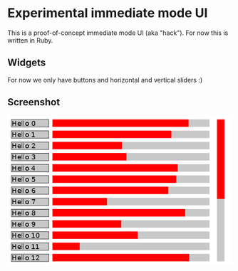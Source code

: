 # Experimental immediate mode UI

This is a proof-of-concept immediate mode UI (aka "hack").
For now this is written in Ruby.

## Widgets

For now we only have buttons and horizontal and vertical sliders :)

## Screenshot

![Screenshot of UI](/images/screenshot.png?raw=true "Screenshot")

